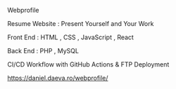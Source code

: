Webprofile

Resume Website : Present Yourself and Your Work

Front End : HTML , CSS , JavaScript , React

Back End : PHP , MySQL

CI/CD Workflow with GitHub Actions & FTP Deployment

https://daniel.daeva.ro/webprofile/

